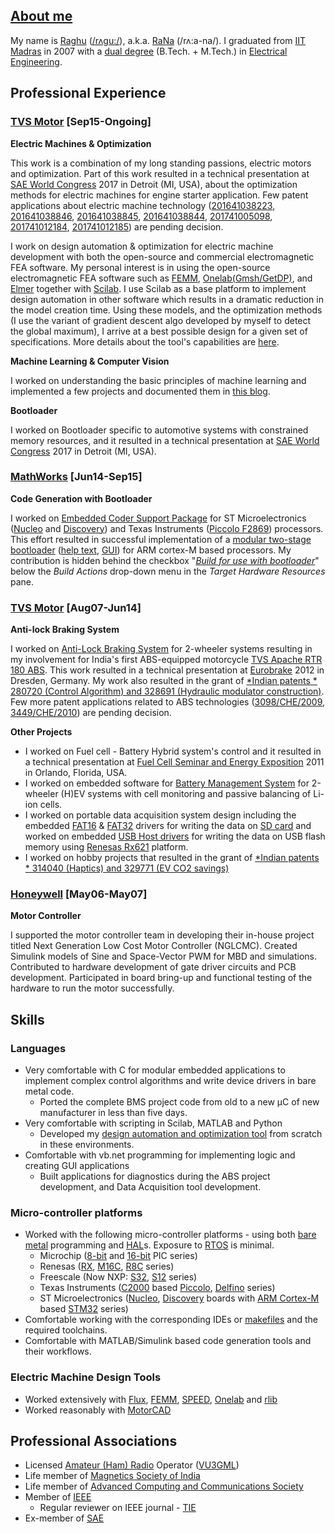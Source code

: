 ## [About me](https://in.linkedin.com/in/raghunathkumar)

My name is [Raghu](./Raghu.wav) ([/rʌgu:/](https://en.wikipedia.org/wiki/International_Phonetic_Alphabet)), a.k.a. [RaNa](./RaNa.wav) (/rʌ:a-na/). I graduated from [IIT Madras](http://www.iitm.ac.in/) in 2007 with a [dual degree](https://www.iitm.ac.in/academic-programmes) (B.Tech. + M.Tech.) in [Electrical Engineering](http://www.ee.iitm.ac.in/).

## Professional Experience
### [TVS Motor](https://www.tvsmotor.com/) [Sep15-Ongoing]

**Electric Machines &  Optimization**

This work is a combination of my long standing passions, electric motors and optimization. Part of this work resulted in a technical presentation at [SAE World Congress](https://www.sae.org/wcx) 2017 in Detroit (MI, USA), about the optimization methods for electric machines for engine starter application. Few patent applications about electric machine technology ([201641038223](http://ipindiaservices.gov.in/PublicSearch/PublicationSearch), [201641038846](http://ipindiaservices.gov.in/PublicSearch/PublicationSearch), [201641038845](http://ipindiaservices.gov.in/PublicSearch/PublicationSearch), [201641038844](http://ipindiaservices.gov.in/PublicSearch/PublicationSearch), [201741005098](http://ipindiaservices.gov.in/PublicSearch/PublicationSearch), [201741012184](http://ipindiaservices.gov.in/PublicSearch/PublicationSearch), [201741012185](http://ipindiaservices.gov.in/PublicSearch/PublicationSearch)) are pending decision. 

I work on design automation & optimization for electric machine development with both the open-source and commercial electromagnetic FEA software. My personal interest is in using the open-source electromagnetic FEA software such as [FEMM](http://www.femm.info/wiki/HomePage), [Onelab(Gmsh/GetDP)](http://www.onelab.info/), and [Elmer](https://www.csc.fi/web/elmer) together with [Scilab](https://www.scilab.org/). I use Scilab as a base platform to implement design automation in other software which results in a dramatic reduction in the model creation time. Using these models, and the optimization methods (I use the variant of gradient descent algo developed by myself to detect the global maximum), I arrive at a best possible design for a given set of specifications. More details about the tool's capabilities are [here](https://motorrlib.gitlab.io/).

**Machine Learning & Computer Vision**

I worked on understanding the basic principles of machine learning and implemented a few projects and documented them in [this blog](https://saras152.github.io/). 

**Bootloader**

I worked on Bootloader specific to automotive systems with constrained memory resources, and it resulted in a technical presentation at [SAE World Congress](https://www.sae.org/wcx) 2017 in Detroit (MI, USA).

### [MathWorks](https://in.mathworks.com/) [Jun14-Sep15]

**Code Generation with Bootloader**

I worked on [Embedded Coder Support Package](https://www.mathworks.com/help/supportpkg/armcortexm/index.html) for ST Microelectronics ([Nucleo](https://www.st.com/en/evaluation-tools/stm32-mcu-nucleo.html) and [Discovery](https://www.st.com/en/evaluation-tools/stm32-mcu-discovery-kits.html)) and Texas Instruments ([Piccolo F2869](http://www.ti.com/product/TMS320F28069)) processors. This effort resulted in successful implementation of a [modular two-stage bootloader](https://bitbucket.org/saras152/bootloader/wiki/blstages) ([help text](https://in.mathworks.com/help/supportpkg/stmicroelectronicsstm32f4discovery/ref/build-for-use-with-bootloader.html), [GUI](https://in.mathworks.com/help/supportpkg/stmicroelectronicsstm32f4discovery/ref/model-configuration-parameters-for-stmicroelectronics-stm32f4-discovery-board.html)) for ARM cortex-M based processors.  My contribution is hidden behind the checkbox "*[Build for use with bootloader](https://www.mathworks.com/help/supportpkg/stmicroelectronicsstm32f4discovery/ref/build-for-use-with-bootloader.html)*" below the *Build Actions* drop-down menu in the *Target Hardware Resources* pane. 


### [TVS Motor](https://www.tvsmotor.com/) [Aug07-Jun14]

**Anti-lock Braking System**

I worked on [Anti-Lock Braking System](https://en.wikipedia.org/wiki/Anti-lock_braking_system) for 2-wheeler systems resulting in my involvement for India's first ABS-equipped motorcycle [TVS Apache RTR 180 ABS](https://www.tvsapache.com/rtr-180.aspx). This work resulted in a technical presentation at [Eurobrake](https://www.eurobrake.net/) 2012 in Dresden, Germany. My work also resulted in the grant of [*Indian patents * 280720 (Control Algorithm) and 328691 (Hydraulic modulator construction)](http://ipindiaservices.gov.in/PublicSearch/PublicationSearch). Few more patent applications related to ABS technologies ([3098/CHE/2009](http://ipindiaservices.gov.in/PublicSearch/PublicationSearch), [3449/CHE/2010](http://ipindiaservices.gov.in/PublicSearch/PublicationSearch)) are pending decision.

**Other Projects**

* I worked on Fuel cell - Battery Hybrid system's control and it resulted in a technical presentation at [Fuel Cell Seminar and Energy Exposition](https://www.fuelcellseminar.com/) 2011 in Orlando, Florida, USA. 
* I worked on embedded software for [Battery Management System](https://en.wikipedia.org/wiki/Battery_management_system) for 2-wheeler (H)EV systems with cell monitoring and passive balancing of Li-ion cells.
* I worked on portable data acquisition system design including the embedded [FAT16](https://bitbucket.org/saras152/filesystem_fat/wiki/FAT%2016) & [FAT32](https://bitbucket.org/saras152/filesystem_fat/wiki/Home) drivers for writing the data on [SD card](https://bitbucket.org/saras152/filesystem_fat/wiki/SD%20CARD) and worked on embedded [USB Host drivers](https://bitbucket.org/saras152/usbhost_embedded/wiki/Home) for writing the data on USB flash memory using [Renesas Rx621](https://www.renesas.com/in/en/products/microcontrollers-microprocessors/rx/rx600/rx621-62n.html) platform.
* I worked on hobby projects that resulted in the grant of [*Indian patents * 314040 (Haptics) and 329771 (EV CO2 savings)](http://ipindiaservices.gov.in/PublicSearch/PublicationSearch)

### [Honeywell](https://www.honeywell.com/worldwide/en-in) [May06-May07]

**Motor Controller**

I supported the motor controller team in developing their in-house project titled Next Generation Low Cost Motor Controller (NGLCMC). Created Simulink models of Sine and Space-Vector PWM for MBD and simulations. Contributed to hardware development of gate driver circuits and PCB development. Participated in board bring-up and functional testing of the hardware to run the motor successfully.


## Skills
### Languages
* Very comfortable with C for modular embedded applications to implement complex control algorithms and write device drivers in bare metal code.
    * Ported the complete BMS project code from old to a new µC of new manufacturer in less than five days.
* Very comfortable with scripting in Scilab, MATLAB and Python
    * Developed my [design automation and optimization tool](https://motorrlib.gitlab.io/) from scratch in these environments.
* Comfortable with vb.net programming for implementing logic and creating GUI applications
    * Built applications for diagnostics during the ABS project development, and Data Acquisition tool development.
### Micro-controller platforms
* Worked with the following micro-controller platforms - using both [bare metal](https://en.wikipedia.org/wiki/Bare_machine) programming and [HAL](https://en.wikipedia.org/wiki/Hardware_abstraction)s. Exposure to [RTOS](https://en.wikipedia.org/wiki/Real-time_operating_system) is minimal.
    * Microchip ([8-bit](https://www.microchip.com/design-centers/8-bit) and [16-bit](https://www.microchip.com/design-centers/16-bit) PIC series)
    * Renesas ([RX](https://www.renesas.com/in/en/products/microcontrollers-microprocessors/rx.html), [M16C](https://www.renesas.com/in/en/products/microcontrollers-microprocessors/m16c.html), [R8C](https://www.renesas.com/in/en/products/microcontrollers-microprocessors/r8c.html) series)
    * Freescale (Now NXP: [S32](https://www.nxp.com/products/processors-and-microcontrollers/arm-based-processors-and-mcus/s32-automotive-platform:S32), [S12](https://www.nxp.com/products/processors-and-microcontrollers/additional-processors-and-mcus/8-16-bit-mcus/16-bit-s12-and-s12x-mcus:S12S12X) series)
    * Texas Instruments ([C2000](http://www.ti.com/microcontrollers/c2000-real-time-control-mcus/products.html) based [Piccolo](http://www.ti.com/microcontrollers/c2000-real-time-control-mcus/piccolo-entry-performance/overview.html), [Delfino](http://www.ti.com/microcontrollers/c2000-real-time-control-mcus/delfino-premium-performance/overview.html) series)
    * ST Microelectronics ([Nucleo](https://www.st.com/en/evaluation-tools/stm32-mcu-nucleo.html), [Discovery](https://www.st.com/en/evaluation-tools/stm32-mcu-discovery-kits.html?querycriteria=productId=LN1848) boards with [ARM Cortex-M](https://developer.arm.com/products/processors/cortex-m) based [STM32](https://www.st.com/en/microcontrollers/stm32-32-bit-arm-cortex-mcus.html) series)
* Comfortable working with the corresponding IDEs or [makefiles](https://www.gnu.org/software/make/manual/html_node/Introduction.html) and the required toolchains.
* Comfortable with MATLAB/Simulink based code generation tools and their workflows.
### Electric Machine Design Tools
* Worked extensively with [Flux](https://altairhyperworks.com/product/flux), [FEMM](http://www.femm.info/wiki/HomePage), [SPEED](https://ieeexplore.ieee.org/abstract/document/757901), [Onelab](http://www.onelab.info/) and [rlib](https://motorrlib.gitlab.io/)
* Worked reasonably with [MotorCAD](https://www.motor-design.com/motor-cad-software/)


## Professional Associations
* Licensed [Amateur (Ham) Radio](http://vigyanprasar.gov.in/science-communication-programs/ham-radio/) Operator ([VU3GML](http://www.wpc.dot.gov.in/exam_amatr.asp))
* Life member of [Magnetics Society of India](http://msi.org.in/)
* Life member of [Advanced Computing and Communications Society](http://accsindia.org/)
* Member of [IEEE](https://www.ieee.org/)
    * Regular reviewer on IEEE journal - [TIE](https://ieeexplore.ieee.org/xpl/RecentIssue.jsp?punumber=41)
* Ex-member of [SAE](https://www.saeindia.org/)